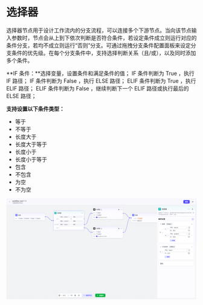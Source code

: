 # 选择器

选择器节点用于设计工作流内的分支流程，可以连接多个下游节点。当向该节点输入参数时，节点会从上到下依次判断是否符合条件，若设定条件成立则运行对应的条件分支，若均不成立则运行“否则”分支。可通过拖拽分支条件配置面板来设定分支条件的优先级。在每个分支条件中，支持选择判断关系（且/或），以及同时添加多个条件。

**IF 条件：**选择变量，设置条件和满足条件的值；
IF 条件判断为 True ，执行 IF 路径；
IF 条件判断为 False ，执行 ELSE 路径；
ELIF 条件判断为 True ，执行 ELIF 路径；
ELIF 条件判断为 False ，继续判断下一个 ELIF 路径或执行最后的 ELSE 路径；

**支持设置以下条件类型：**

- 等于
- 不等于
- 长度大于
- 长度大于等于
- 长度小于
- 长度小于等于
- 包含
- 不包含
- 为空
- 不为空

![image-20250823144428196](assets/image-20250823144428196.png)